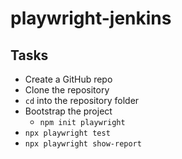 # playwright-jenkins

## Tasks
* Create a GitHub repo
* Clone the repository
* `cd` into the repository folder
* Bootstrap the project
  * `npm init playwright`
* `npx playwright test`
* `npx playwright show-report`